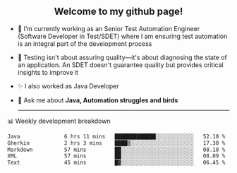 <h2 align="center">Welcome to my github page!</h2>

- 🔭 I’m currently working as an Senior Test Automation Engineer (Software Developer in Test/SDET) where I am ensuring test automation is an integral part of the development process
- 🎩 Testing isn't about assuring quality—it's about diagnosing the state of an application. An SDET doesn't guarantee quality but provides critical insights to improve it
- ✨ I also worked as Java Developer
- 💬 Ask me about **Java, Automation struggles and birds**
  
  -------
  
📊 Weekly development breakdown

<!--START_SECTION:waka-->

```txt
Java              6 hrs 11 mins   █████████████░░░░░░░░░░░░   52.10 %
Gherkin           2 hrs 3 mins    ████▒░░░░░░░░░░░░░░░░░░░░   17.30 %
Markdown          57 mins         ██░░░░░░░░░░░░░░░░░░░░░░░   08.10 %
XML               57 mins         ██░░░░░░░░░░░░░░░░░░░░░░░   08.09 %
Text              45 mins         █▓░░░░░░░░░░░░░░░░░░░░░░░   06.45 %
```

<!--END_SECTION:waka-->
